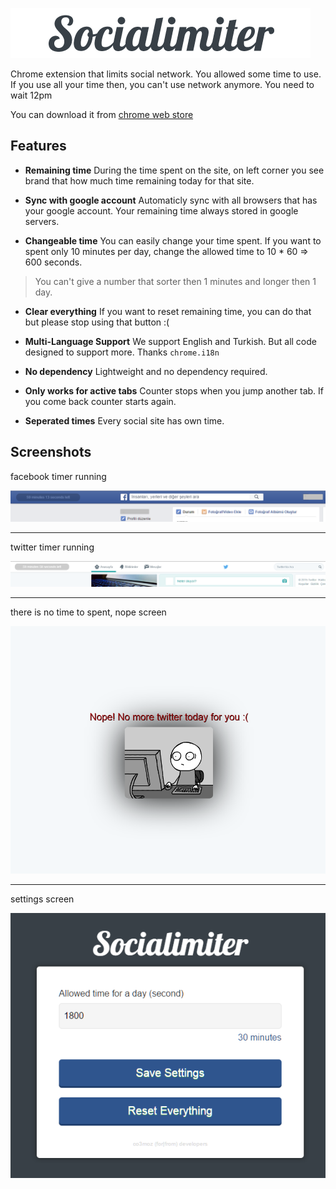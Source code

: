 ![img](images/socialimiter.png)

Chrome extension that limits social network. You allowed some time to use. If you use all your time then, you can't use network anymore. You need to wait 12pm

You can download it from [chrome web store](https://chrome.google.com/webstore/detail/socialimiter/ooiolpeekfcgicfhjdpnbkfbmnealpbo)

Features
--------------

* **Remaining time**
During the time spent on the site, on left corner you see brand that how much time remaining today for that site.

* **Sync with google account**
Automaticly sync with all browsers that has your google account. Your remaining time always stored in google servers.

* **Changeable time**
You can easily change your time spent. If you want to spent only 10 minutes per day, change the allowed time to 10 * 60 => 600 seconds.
> You can't give a number that sorter then 1 minutes and longer then 1 day.

* **Clear everything**
If you want to reset remaining time, you can do that but please stop using that button :(

* **Multi-Language Support**
We support English and Turkish. But all code designed to support more. Thanks `chrome.i18n`

* **No dependency**
Lightweight and no dependency required.

* **Only works for active tabs**
Counter stops when you jump another tab. If you come back counter starts again.

* **Seperated times**
Every social site has own time.

Screenshots
---------------

facebook timer running

![img1](images/onfb.png)

-----------

twitter timer running

![img2](images/ontw.png)

-----------

there is no time to spent, nope screen

![img3](images/onnope.png)

----------

settings screen

![img3](images/onsettings.png)
